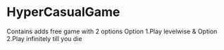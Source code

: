 # HyperCasualGame
Contains adds free game with 2 options Option 1.Play levelwise &amp; Option 2.Play infinitely till you die
